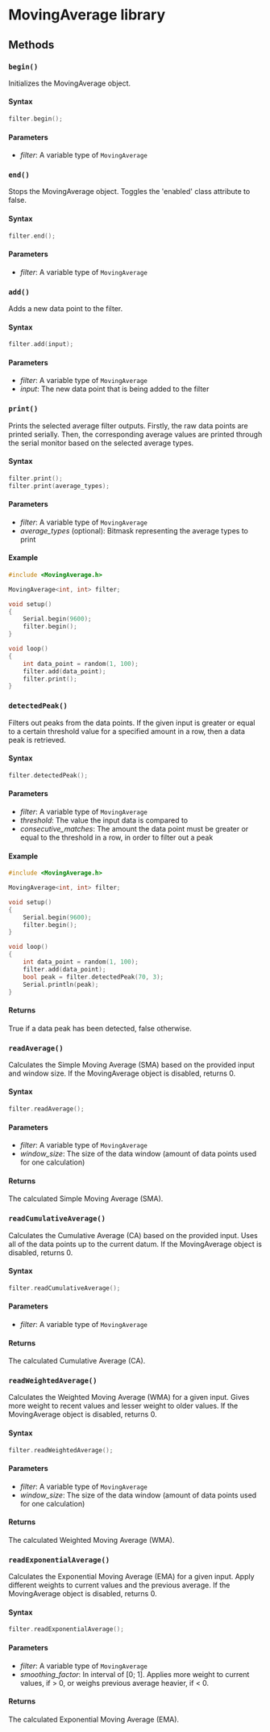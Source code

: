 # MovingAverage library

## Methods

### `begin()`

Initializes the MovingAverage object.

#### Syntax

```C++
filter.begin();
```

#### Parameters

- _filter_: A variable type of `MovingAverage`

### `end()`

Stops the MovingAverage object. Toggles the 'enabled' class attribute to false.

#### Syntax

```C++
filter.end();
```

#### Parameters

- _filter_: A variable type of `MovingAverage`

### `add()`

Adds a new data point to the filter.

#### Syntax

```C++
filter.add(input);
```

#### Parameters

- _filter_: A variable type of `MovingAverage`
- _input_: The new data point that is being added to the filter

### `print()`

Prints the selected average filter outputs. Firstly, the raw data points are printed serially. Then, the corresponding average values are printed through the serial monitor based on the selected average types.

#### Syntax

```C++
filter.print();
filter.print(average_types);
```

#### Parameters

- _filter_: A variable type of `MovingAverage`
- _average_types_ (optional): Bitmask representing the average types to print

#### Example

```C++
#include <MovingAverage.h>

MovingAverage<int, int> filter;

void setup()
{
    Serial.begin(9600);
    filter.begin();
}

void loop()
{
    int data_point = random(1, 100);
    filter.add(data_point);
    filter.print();
}
```

### `detectedPeak()`

Filters out peaks from the data points. If the given input is greater or equal to a certain threshold value for a specified amount in a row, then a data peak is retrieved.

#### Syntax

```C++
filter.detectedPeak();
```

#### Parameters

- _filter_: A variable type of `MovingAverage`
- _threshold_: The value the input data is compared to
- _consecutive_matches_: The amount the data point must be greater or equal to the threshold in a row, in order to filter out a peak

#### Example

```C++
#include <MovingAverage.h>

MovingAverage<int, int> filter;

void setup()
{
    Serial.begin(9600);
    filter.begin();
}

void loop()
{
    int data_point = random(1, 100);
    filter.add(data_point);
    bool peak = filter.detectedPeak(70, 3);
    Serial.println(peak);
}
```

#### Returns

True if a data peak has been detected, false otherwise.

### `readAverage()`

Calculates the Simple Moving Average (SMA) based on the provided input and window size. If the MovingAverage object is disabled, returns 0.

#### Syntax

```C++
filter.readAverage();
```

#### Parameters

- _filter_: A variable type of `MovingAverage`
- _window_size_: The size of the data window (amount of data points used for one calculation)

#### Returns

The calculated Simple Moving Average (SMA).

### `readCumulativeAverage()`

Calculates the Cumulative Average (CA) based on the provided input. Uses all of the data points up to the current datum. If the MovingAverage object is disabled, returns 0.

#### Syntax

```C++
filter.readCumulativeAverage();
```

#### Parameters

- _filter_: A variable type of `MovingAverage`

#### Returns

The calculated Cumulative Average (CA).

### `readWeightedAverage()`

Calculates the Weighted Moving Average (WMA) for a given input. Gives more weight to recent values and lesser weight to older values. If the MovingAverage object is disabled, returns 0.

#### Syntax

```C++
filter.readWeightedAverage();
```

#### Parameters

- _filter_: A variable type of `MovingAverage`
- _window_size_: The size of the data window (amount of data points used for one calculation)

#### Returns

The calculated Weighted Moving Average (WMA).

### `readExponentialAverage()`

Calculates the Exponential Moving Average (EMA) for a given input. Apply different weights to current values and the previous average. If the MovingAverage object is disabled, returns 0.

#### Syntax

```C++
filter.readExponentialAverage();
```

#### Parameters

- _filter_: A variable type of `MovingAverage`
- _smoothing_factor_: In interval of [0; 1]. Applies more weight to current values, if > 0, or weighs previous average heavier, if < 0.

#### Returns

The calculated Exponential Moving Average (EMA).
